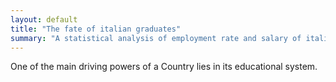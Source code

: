 ```yaml
---
layout: default
title: "The fate of italian graduates"
summary: "A statistical analysis of employment rate and salary of italian garduates across disciplines."
---
```



One of the main driving powers of a Country lies in its educational system. 
